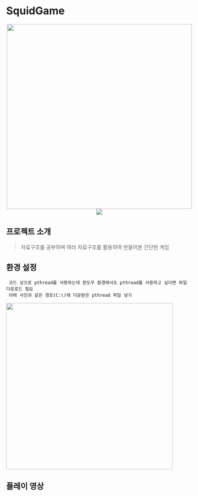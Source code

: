 # SquidGame

<p align="center">
<img width="500px" src="https://user-images.githubusercontent.com/29851772/204549355-39f226cd-0795-4be8-9d9a-af8491808eb9.png">
<br>
<img src="https://img.shields.io/badge/C-4479A1?style=flat-square&logo=C&logoColor=#A8B9CC"/>
</p>

## 프로젝트 소개
 > 자료구조를 공부하며 여러 자료구조를 활용하여 만들어본 간단한 게임
 
## 환경 설정
     코드 상으로 pthread를 사용하는데 윈도우 환경에서도 pthread를 사용하고 싶다면 파일 다운로드 필요
     아래 사진과 같은 경로(C:\)에 다운받은 pthread 파일 넣기

   <img width="450px" src="https://user-images.githubusercontent.com/29851772/199258011-919c859f-bca3-4544-8937-8d62c6eb17fa.png">
   
## 플레이 영상

